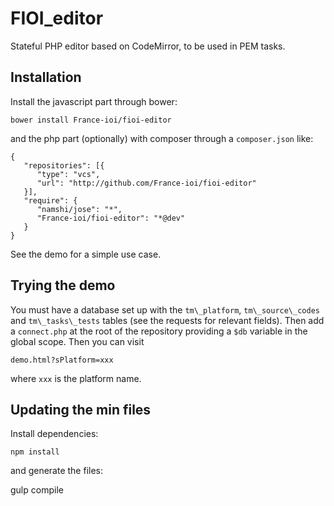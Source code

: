 # FIOI_editor

Stateful PHP editor based on CodeMirror, to be used in PEM tasks.

## Installation

Install the javascript part through bower:

    bower install France-ioi/fioi-editor

and the php part (optionally) with composer through a `composer.json` like:

    {
       "repositories": [{
          "type": "vcs",
          "url": "http://github.com/France-ioi/fioi-editor"
       }],
       "require": {
          "namshi/jose": "*",
          "France-ioi/fioi-editor": "*@dev"
       }
    }

See the demo for a simple use case.

## Trying the demo

You must have a database set up with the `tm\_platform`, `tm\_source\_codes` and `tm\_tasks\_tests` tables (see the requests for relevant fields). Then add a `connect.php` at the root of the repository providing a `$db` variable in the global scope. Then you can visit

    demo.html?sPlatform=xxx

where `xxx` is the platform name.

## Updating the min files

Install dependencies:

    npm install

and generate the files:

   gulp compile
